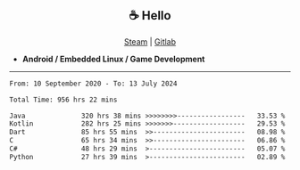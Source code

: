 <h2 align="center"> ☕ Hello </h2>

<p align="center">
  <a href="https://steamcommunity.com/id/Niforances/">Steam</a> |
  <a href="https://gitlab.com/niforances">Gitlab</a>
</p>

 - **Android / Embedded Linux / Game Development**

------

<!--START_SECTION:waka-->

```txt
From: 10 September 2020 - To: 13 July 2024

Total Time: 956 hrs 22 mins

Java              320 hrs 38 mins >>>>>>>>-----------------   33.53 %
Kotlin            282 hrs 25 mins >>>>>>>------------------   29.53 %
Dart              85 hrs 55 mins  >>-----------------------   08.98 %
C                 65 hrs 34 mins  >>-----------------------   06.86 %
C#                48 hrs 29 mins  >------------------------   05.07 %
Python            27 hrs 39 mins  >------------------------   02.89 %
```

<!--END_SECTION:waka-->
